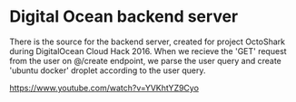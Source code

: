 # Digital Ocean backend server

There is the source for the backend server, created for project OctoShark during DigitalOcean Cloud Hack 2016.
When we recieve the 'GET' request from the user on @/create endpoint, we parse the user query and create 'ubuntu docker' droplet according to the user query. 


https://www.youtube.com/watch?v=YVKhtYZ9Cyo
